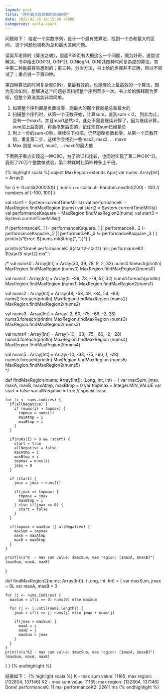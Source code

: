```yaml
---
layout: post
title: "序列最大连续和的区间问题"
date: 2022-01-26 10:15:00 +0800
categories: scala-spark
--- 
```


问题如下： 给定一个实数序列，设计一个最有效算法，找到一个总和最大的区间。 这个问题也被称为总和最大区间问题。

读吴军老师的《算法之魂》，里面P35页有大概这么一个问题，颇为好奇，遂尝试解决。书中给出O(N^3), O(N^2), O(NlogN), O(N)共四种时间复杂度的算法，其中第二种是最容易想到的；第三种，分治方法，书上给的步骤并不正确，所以不尝试了；重点说一下第四种。

第四种算法的时间复杂度O(N)，是最有效的，也是理论上最高效的一个算法，因为无论如何，想解决这个问题必须扫描整个序列至少一次。书上给的解释颇为罗嗦，但整个算法其实非常简单。

1. 如果整个序列都是负数或零，则最大的那个数就是总和最大的
2. 扫描整个序列时，从第一个正数开始，计算sum，直到sum < 0， 到此为止，会有一个max1，并且max1显然>0。此处不需要继续计算了，因为继续计算，sum加上后面的，将会拖累后面的，记住现在sum已经是负
3. 到上一步的sum<0后，继续往下扫描，仍然忽略负数和零，从第一个正数开始，重复第二步，这样你会找到一些max2, max3, ... maxn
4. Max 则是 max1, max2, ... maxn的最大值

下面例子重点实现这一种O(K)，为了验证和比较，也同时实现了第二种O(K^2)。我用了20万个整数做试验，第二种耗时比第四种多上千倍。

{% highlight scala %}
object MaxRegion extends App{
  var nums: Array[Int] = Array()

  for (i <- 0.until(200000)) {
    nums +:= scala.util.Random.nextInt(200) - 100    // numbers of [-100, 100]
  }

  val start1 = System.currentTimeMillis()
  val performanceK = MaxRegion.findMaxRegion (nums)
  val start2 = System.currentTimeMillis()
  val performanceKsquare = MaxRegion.findMaxRegion2(nums)
  val start3 = System.currentTimeMillis()

  if (performanceK._1 != performanceKsquare._1 || performanceK._2 != performanceKsquare._2 || performanceK._3 != performanceKsquare._3 ) {
    println(s"Error: ${nums.mkString(", ")}")
  }

  println(s"Done! performanceK: ${start2-start1} ms; performanceK2: ${start3-start2} ms" )

  /*
  val nums0 : Array[Int] = Array(30, 39,  78,  9,  2,  32)
  nums0.foreach(println)
  MaxRegion.findMaxRegion (nums0)
  MaxRegion.findMaxRegion2(nums0)

  val nums1 : Array[Int] = Array(0, -39,  78,  -79,  57, 32)
  nums1.foreach(println)
  MaxRegion.findMaxRegion (nums1)
  MaxRegion.findMaxRegion2(nums1)

  val nums2 : Array[Int] = Array(48, -53,  49,  -84,  54,  -83)
  nums2.foreach(println)
  MaxRegion.findMaxRegion (nums2)
  MaxRegion.findMaxRegion2(nums2)

  val nums3 : Array[Int] = Array(-3, 60,  -75,  -66,  -2,  28)
  nums3.foreach(println)
  MaxRegion.findMaxRegion (nums3)
  MaxRegion.findMaxRegion2(nums3)

  val nums4 : Array[Int] = Array(-10, -33,  -75,  -66,  -2,  -28)
  nums4.foreach(println)
  MaxRegion.findMaxRegion (nums4)
  MaxRegion.findMaxRegion2(nums4)

  val nums5 : Array[Int] = Array(-10, -33,  -75,  -66,  1,  -28)
  nums5.foreach(println)
  MaxRegion.findMaxRegion (nums5)
  MaxRegion.findMaxRegion2(nums5)   
  */


  def findMaxRegion(nums: Array[Int]): (Long, Int, Int) = {
    var maxSum, jmax, maxA, maxB, maxAtmp, maxBtmp = 0
    var tmpmax = Integer.MIN_VALUE
    var start = false
    var allNegative = true    // special case

    for (i <- nums.indices) {
      if(allNegative) {
        if (nums(i) > tmpmax) {
          tmpmax = nums(i)
          maxAtmp = i
          maxBtmp = i
        }
      }

      if(nums(i) > 0 && !start) {
        start = true
        allNegative = false
        maxAtmp = i
        maxBtmp = i
        tmpmax = nums(i)
        jmax = 0
      }

      if (start) {
        jmax = jmax + nums(i)

        if(jmax >= tmpmax) {
          tmpmax = jmax
          maxBtmp = i
        } else if(jmax <= 0) {
          start = false
        }
      }

      if(tmpmax > maxSum || allNegative) {
        maxSum = tmpmax
        maxA = maxAtmp
        maxB = maxBtmp
      }
    }

    println(s"K  - max sum value: $maxSum; max region: [$maxA, $maxB]")
    (maxSum, maxA, maxB)
  }


  def findMaxRegion2(nums: Array[Int]): (Long, Int, Int) = {
    var maxSum, jmax = 0L
    var maxA, maxB = 0

    for (i <- nums.indices) {
      maxSum = if(i == 0) nums(0) else maxSum

      for (j <- i.until(nums.length)) {
        jmax = if(i == j) nums(j) else jmax + nums(j)

        if(jmax > maxSum) {
          maxA = i
          maxB = j
          maxSum = jmax
        }
      }
    }
    println(s"K2 - max sum value: $maxSum; max region: [$maxA, $maxB]")
    (maxSum, maxA, maxB)
  }
}
{% endhighlight %}

结果如下：
{% highlight scala %}
K  - max sum value: 11165; max region: [132804, 137146]
K2 - max sum value: 11165; max region: [132804, 137146]
Done! performanceK: 11 ms; performanceK2: 22611 ms
{% endhighlight %}
